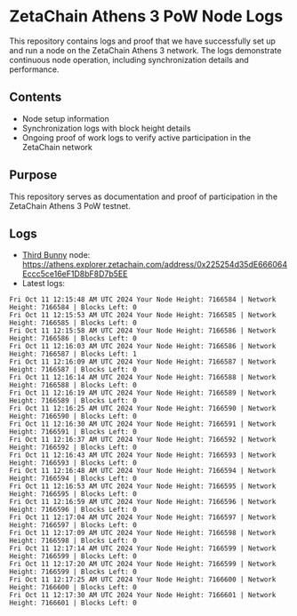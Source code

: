 # ZetaChain Athens 3 PoW Node Logs
This repository contains logs and proof that we have successfully set up and run a node on the ZetaChain Athens 3 network. The logs demonstrate continuous node operation, including synchronization details and performance.

## Contents
- Node setup information
- Synchronization logs with block height details
- Ongoing proof of work logs to verify active participation in the ZetaChain network

## Purpose
This repository serves as documentation and proof of participation in the ZetaChain Athens 3 PoW testnet.

## Logs

- [Third Bunny](https://thirdbunny.xyz/) node: https://athens.explorer.zetachain.com/address/0x225254d35dE666064Eccc5ce16eF1D8bF8D7b5EE
- Latest logs:
```
Fri Oct 11 12:15:48 AM UTC 2024 Your Node Height: 7166584 | Network Height: 7166584 | Blocks Left: 0
Fri Oct 11 12:15:53 AM UTC 2024 Your Node Height: 7166585 | Network Height: 7166585 | Blocks Left: 0
Fri Oct 11 12:15:58 AM UTC 2024 Your Node Height: 7166586 | Network Height: 7166586 | Blocks Left: 0
Fri Oct 11 12:16:03 AM UTC 2024 Your Node Height: 7166586 | Network Height: 7166587 | Blocks Left: 1
Fri Oct 11 12:16:09 AM UTC 2024 Your Node Height: 7166587 | Network Height: 7166587 | Blocks Left: 0
Fri Oct 11 12:16:14 AM UTC 2024 Your Node Height: 7166588 | Network Height: 7166588 | Blocks Left: 0
Fri Oct 11 12:16:19 AM UTC 2024 Your Node Height: 7166589 | Network Height: 7166589 | Blocks Left: 0
Fri Oct 11 12:16:25 AM UTC 2024 Your Node Height: 7166590 | Network Height: 7166590 | Blocks Left: 0
Fri Oct 11 12:16:30 AM UTC 2024 Your Node Height: 7166591 | Network Height: 7166591 | Blocks Left: 0
Fri Oct 11 12:16:37 AM UTC 2024 Your Node Height: 7166592 | Network Height: 7166592 | Blocks Left: 0
Fri Oct 11 12:16:43 AM UTC 2024 Your Node Height: 7166593 | Network Height: 7166593 | Blocks Left: 0
Fri Oct 11 12:16:48 AM UTC 2024 Your Node Height: 7166594 | Network Height: 7166594 | Blocks Left: 0
Fri Oct 11 12:16:53 AM UTC 2024 Your Node Height: 7166595 | Network Height: 7166595 | Blocks Left: 0
Fri Oct 11 12:16:59 AM UTC 2024 Your Node Height: 7166596 | Network Height: 7166596 | Blocks Left: 0
Fri Oct 11 12:17:04 AM UTC 2024 Your Node Height: 7166597 | Network Height: 7166597 | Blocks Left: 0
Fri Oct 11 12:17:09 AM UTC 2024 Your Node Height: 7166598 | Network Height: 7166598 | Blocks Left: 0
Fri Oct 11 12:17:14 AM UTC 2024 Your Node Height: 7166599 | Network Height: 7166599 | Blocks Left: 0
Fri Oct 11 12:17:20 AM UTC 2024 Your Node Height: 7166599 | Network Height: 7166599 | Blocks Left: 0
Fri Oct 11 12:17:25 AM UTC 2024 Your Node Height: 7166600 | Network Height: 7166600 | Blocks Left: 0
Fri Oct 11 12:17:30 AM UTC 2024 Your Node Height: 7166601 | Network Height: 7166601 | Blocks Left: 0
```
